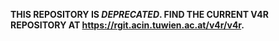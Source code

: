 **THIS REPOSITORY IS _DEPRECATED_. FIND THE CURRENT V4R REPOSITORY AT https://rgit.acin.tuwien.ac.at/v4r/v4r.**
